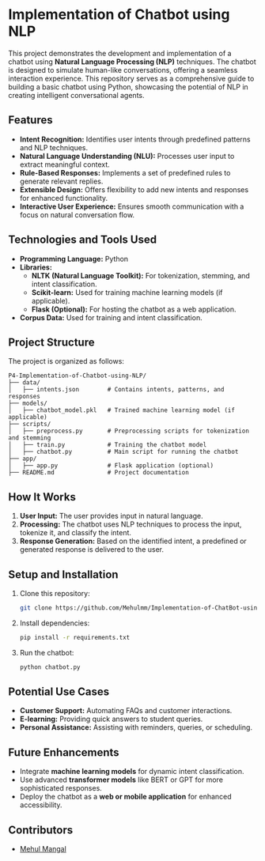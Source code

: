 # **Implementation of Chatbot using NLP**

This project demonstrates the development and implementation of a chatbot using **Natural Language Processing (NLP)** techniques. The chatbot is designed to simulate human-like conversations, offering a seamless interaction experience. This repository serves as a comprehensive guide to building a basic chatbot using Python, showcasing the potential of NLP in creating intelligent conversational agents.

## **Features**

- **Intent Recognition:** Identifies user intents through predefined patterns and NLP techniques.
- **Natural Language Understanding (NLU):** Processes user input to extract meaningful context.
- **Rule-Based Responses:** Implements a set of predefined rules to generate relevant replies.
- **Extensible Design:** Offers flexibility to add new intents and responses for enhanced functionality.
- **Interactive User Experience:** Ensures smooth communication with a focus on natural conversation flow.

## **Technologies and Tools Used**

- **Programming Language:** Python  
- **Libraries:**  
  - **NLTK (Natural Language Toolkit):** For tokenization, stemming, and intent classification.  
  - **Scikit-learn:** Used for training machine learning models (if applicable).  
  - **Flask (Optional):** For hosting the chatbot as a web application.  
- **Corpus Data:** Used for training and intent classification.

## **Project Structure**

The project is organized as follows:

```
P4-Implementation-of-Chatbot-using-NLP/
├── data/
│   ├── intents.json        # Contains intents, patterns, and responses
├── models/
│   ├── chatbot_model.pkl   # Trained machine learning model (if applicable)
├── scripts/
│   ├── preprocess.py       # Preprocessing scripts for tokenization and stemming
│   ├── train.py            # Training the chatbot model
│   ├── chatbot.py          # Main script for running the chatbot
├── app/
│   ├── app.py              # Flask application (optional)
├── README.md               # Project documentation
```


## **How It Works**

1. **User Input:** The user provides input in natural language.
2. **Processing:** The chatbot uses NLP techniques to process the input, tokenize it, and classify the intent.
3. **Response Generation:** Based on the identified intent, a predefined or generated response is delivered to the user.

## **Setup and Installation**

1. Clone this repository:
   ```bash
   git clone https://github.com/Mehulmm/Implementation-of-ChatBot-using-NLP
   ```
2. Install dependencies:
   ```bash
   pip install -r requirements.txt
   ```
3. Run the chatbot:
   ```bash
   python chatbot.py
   ```

## **Potential Use Cases**

- **Customer Support:** Automating FAQs and customer interactions.
- **E-learning:** Providing quick answers to student queries.
- **Personal Assistance:** Assisting with reminders, queries, or scheduling.


## **Future Enhancements**

- Integrate **machine learning models** for dynamic intent classification.
- Use advanced **transformer models** like BERT or GPT for more sophisticated responses.
- Deploy the chatbot as a **web or mobile application** for enhanced accessibility.


## **Contributors**

- [Mehul Mangal](https://github.com/Mehulmm)  

